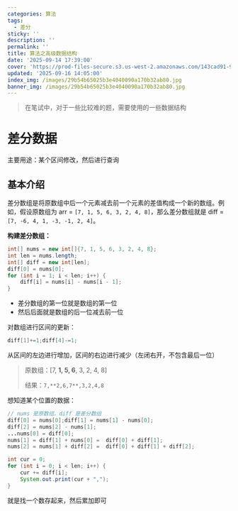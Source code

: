 ```yaml
---
categories: 算法
tags:
  - 差分
sticky: ''
description: ''
permalink: ''
title: 算法之高级数据结构
date: '2025-09-14 17:39:00'
cover: 'https://prod-files-secure.s3.us-west-2.amazonaws.com/143cad91-961b-48b0-82dc-78fbb6eb5abe/ca363e5c-5600-40ff-b012-b0478d3f0da0/wallhaven-rrv6r7.jpg?X-Amz-Algorithm=AWS4-HMAC-SHA256&X-Amz-Content-Sha256=UNSIGNED-PAYLOAD&X-Amz-Credential=ASIAZI2LB466WHIS3KNH%2F20250919%2Fus-west-2%2Fs3%2Faws4_request&X-Amz-Date=20250919T010038Z&X-Amz-Expires=3600&X-Amz-Security-Token=IQoJb3JpZ2luX2VjEE8aCXVzLXdlc3QtMiJHMEUCIDiMydSiO1FjKUUfGZdNoJrWxTFMADfjx86pHO4QUjd5AiEAvGuoGKFTJeH76MJfsXIPNrPrJ90gRVQKOCeIWiCSNTkqiAQIyP%2F%2F%2F%2F%2F%2F%2F%2F%2F%2FARAAGgw2Mzc0MjMxODM4MDUiDN4MXziLHffyFmjkRCrcAykZHzspC03DTISpOHiIYsFb1hgA%2FA7hZe%2FCtr0I6RxmxRs0ZIs9QKi%2Ff63ghSnyUmcc8877gL0ETUmN8p82xiRGkafzSnn2UYucBEkZKu2rSFy9U4tMCOLzzOB7HBQjfGLLpe3EcbnsJ4IUt%2FeEZ4Iuy7qr3QpVRRmxY%2B2t0V8GIIEozNwrbyVuJgRlS81eVCFvAvTBkf1HWvenvHt0sj3%2Byl8uOqLNAGu%2FqnUu8z0afBKUz7jWudRyRL7gcy6lfsu3y457K5aFuxRQEDUHpILqOPY3A%2FDwMZjOHQpUArUusm9Vlk9%2Bu5SoRnWlD9BhRwLk%2FilbjIW1yUeXlnbbh%2Bz6iea5MzMBHqt0flP5xduxGLFIXwzvk2l94Ng6fPa%2F4BSn6hp%2FrlSY%2BaW1vCk8SQQqy69%2BWf%2FumCe09YQvu2cskS%2FT3y%2FCoZ6Ez3TKduKOOFQwJ5FZtz0r3qDz6Idb2O3fDyk7HKUNepQ1u2ChQjYt2D0%2B0382ZT%2F1Elx4wifT6NjFqo0GyZVtRwwntXJfbsqAfsGyTqGBC6LfTddx2CuM3yl0RihXomnPefAY1izpLwvkuOGBIxdzv8htdMm8oactVP0PkDnVJ%2BZT6l4KPvxAWx%2BRbf9v1PIyMmnoMLidssYGOqUBRSHi9GWKvpFuwO4mhbhCAKlh2yRndyqmXLd2VP1XWWvmbM2I2wMjWBjliWxl5Jptex8ha0bKbmd2BVX%2FFFL1syXlyd1tPI7Z4Wd86zOWzW7li1yHpuDP0wg%2FOmvbCRgFHIAsdO%2BHwk%2BXKxJn7bgtz4PuusAQyVDABSi9m%2FoL2HDht7xJfQqEGaebGzjm9zXi0SS04RBUYw1RjljkFP%2FUuElmZxQn&X-Amz-Signature=7327a1338e20e28405acca5f624dc97fa3a86172a398805615d8168e1e72404b&X-Amz-SignedHeaders=host&x-amz-checksum-mode=ENABLED&x-id=GetObject'
updated: '2025-09-16 14:05:00'
index_img: /images/29b54b65025b3e4040090a170b32ab80.jpg
banner_img: /images/29b54b65025b3e4040090a170b32ab80.jpg
---
```

> 在笔试中，对于一些比较难的题，需要使用的一些数据结构

# 差分数据


主要用途：某个区间修改，然后进行查询


## 基本介绍


差分数组是将原数组中后一个元素减去前一个元素的差值构成一个新的数组。例如，假设原数组为 arr = `[7, 1, 5, 6, 3, 2, 4, 8]`，那么差分数组就是 diff =`[7, -6, 4, 1, -3, -1, 2, 4]`。


**构建差分数组：**


```java
int[] nums = new int[]{7, 1, 5, 6, 3, 2, 4, 8};
int len = nums.length;
int[] diff = new int[len];
diff[0] = nums[0];
for (int i = 1; i < len; i++) {
    diff[i] = nums[i] - nums[i - 1];
}
```

- 差分数组的第一位就是数组的第一位
- 然后后面就是数组的后一位减去前一位

对数组进行区间的更新：


```java
diff[1]+=1;diff[4]-=1;
```


从区间的左边进行增加，区间的右边进行减少（左闭右开，不包含最后一位）

> 原数组：[7, **1, 5, 6**, 3, 2, 4, 8]
>
> 结果：`7,**2,6,7**,3,2,4,8`
>
>

想知道某个位置的数据：


```java
// nums 是原数组，diff 是差分数组
diff[0] = nums[0];diff[1] = nums[1] - nums[0];
diff[2] = nums[2] - nums[1];
...nums[0] = diff[0];
nums[1] = diff[1] + nums[0] =  diff[0] + diff[1];
nums[2] = nums[1] + diff[2] =  diff[0] + diff[1] + diff[2];
```


```java
int cur = 0;
for (int i = 0; i < len; i++) {
    cur += diff[i];
    System.out.print(cur + ",");
}
```


就是找一个数存起来，然后累加即可

